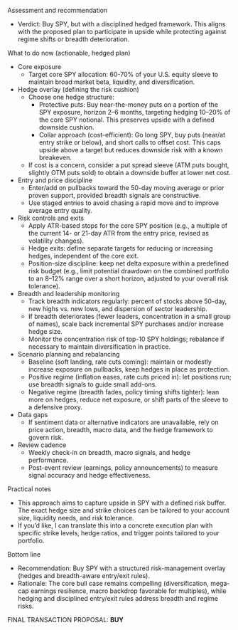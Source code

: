 Assessment and recommendation
- Verdict: Buy SPY, but with a disciplined hedged framework. This aligns with the proposed plan to participate in upside while protecting against regime shifts or breadth deterioration.

What to do now (actionable, hedged plan)
- Core exposure
  - Target core SPY allocation: 60-70% of your U.S. equity sleeve to maintain broad market beta, liquidity, and diversification.
- Hedge overlay (defining the risk cushion)
  - Choose one hedge structure:
    - Protective puts: Buy near-the-money puts on a portion of the SPY exposure, horizon 2–6 months, targeting hedging 10–20% of the core SPY notional. This preserves upside with a defined downside cushion.
    - Collar approach (cost-efficient): Go long SPY, buy puts (near/at entry strike or below), and short calls to offset cost. This caps upside above a target but reduces downside risk with a known breakeven.
  - If cost is a concern, consider a put spread sleeve (ATM puts bought, slightly OTM puts sold) to obtain a downside buffer at lower net cost.
- Entry and price discipline
  - Enter/add on pullbacks toward the 50-day moving average or prior proven support, provided breadth signals are constructive.
  - Use staged entries to avoid chasing a rapid move and to improve average entry quality.
- Risk controls and exits
  - Apply ATR-based stops for the core SPY position (e.g., a multiple of the current 14- or 21-day ATR from the entry price, revised as volatility changes).
  - Hedge exits: define separate targets for reducing or increasing hedges, independent of the core exit.
  - Position-size discipline: keep net delta exposure within a predefined risk budget (e.g., limit potential drawdown on the combined portfolio to an 8–12% range over a short horizon, adjusted to your overall risk tolerance).
- Breadth and leadership monitoring
  - Track breadth indicators regularly: percent of stocks above 50-day, new highs vs. new lows, and dispersion of sector leadership.
  - If breadth deteriorates (fewer leaders, concentration in a small group of names), scale back incremental SPY purchases and/or increase hedge size.
  - Monitor the concentration risk of top-10 SPY holdings; rebalance if necessary to maintain diversification in practice.
- Scenario planning and rebalancing
  - Baseline (soft landing, rate cuts coming): maintain or modestly increase exposure on pullbacks, keep hedges in place as protection.
  - Positive regime (inflation eases, rate cuts priced in): let positions run; use breadth signals to guide small add-ons.
  - Negative regime (breadth fades, policy timing shifts tighter): lean more on hedges, reduce net exposure, or shift parts of the sleeve to a defensive proxy.
- Data gaps
  - If sentiment data or alternative indicators are unavailable, rely on price action, breadth, macro data, and the hedge framework to govern risk.
- Review cadence
  - Weekly check-in on breadth, macro signals, and hedge performance.
  - Post-event review (earnings, policy announcements) to measure signal accuracy and hedge effectiveness.

Practical notes
- This approach aims to capture upside in SPY with a defined risk buffer. The exact hedge size and strike choices can be tailored to your account size, liquidity needs, and risk tolerance.
- If you’d like, I can translate this into a concrete execution plan with specific strike levels, hedge ratios, and trigger points tailored to your portfolio.

Bottom line
- Recommendation: Buy SPY with a structured risk-management overlay (hedges and breadth-aware entry/exit rules).
- Rationale: The core bull case remains compelling (diversification, mega-cap earnings resilience, macro backdrop favorable for multiples), while hedging and disciplined entry/exit rules address breadth and regime risks.

FINAL TRANSACTION PROPOSAL: **BUY**